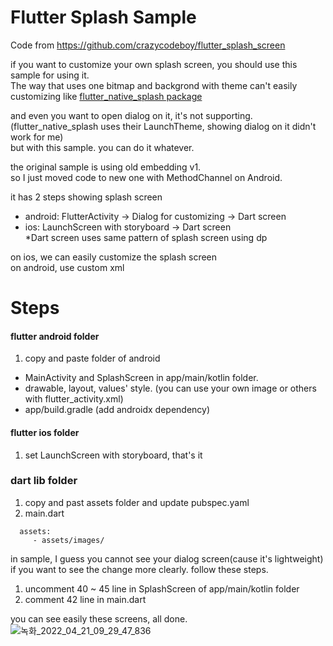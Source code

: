 # Flutter Splash Sample
Code from https://github.com/crazycodeboy/flutter_splash_screen

if you want to customize your own splash screen, you should use this sample for using it.  
The way that uses one bitmap and backgrond with theme can't easily customizing like [flutter_native_splash package](https://pub.dev/packages/flutter_native_splash)

and even you want to open dialog on it, it's not supporting.  
(flutter_native_splash uses their LaunchTheme, showing dialog on it didn't work for me)  
but with this sample. you can do it whatever.

the original sample is using old embedding v1.  
so I just moved code to new one with MethodChannel on Android.

it has 2 steps showing splash screen  
- android: FlutterActivity -> Dialog for customizing -> Dart screen  
- ios: LaunchScreen with storyboard -> Dart screen  
*Dart screen uses same pattern of splash screen using dp

on ios, we can easily customize the splash screen  
on android, use custom xml

# Steps
#### flutter android folder
1. copy and paste folder of android
- MainActivity and SplashScreen in app/main/kotlin folder.
- drawable, layout, values' style. (you can use your own image or others with flutter_activity.xml)
- app/build.gradle (add androidx dependency)

#### flutter ios folder
1. set LaunchScreen with storyboard, that's it

### dart lib folder
1. copy and past assets folder and update pubspec.yaml
2. main.dart
```
  assets:
     - assets/images/
```

in sample, I guess you cannot see your dialog screen(cause it's lightweight)  
if you want to see the change more clearly. follow these steps.
1. uncomment 40 ~ 45 line in SplashScreen of app/main/kotlin folder
2. comment 42 line in main.dart  

you can see easily these screens, all done.  
![녹화_2022_04_21_09_29_47_836](https://user-images.githubusercontent.com/49779139/164346200-a919d074-8116-418d-ab95-2cee441f4621.gif)
